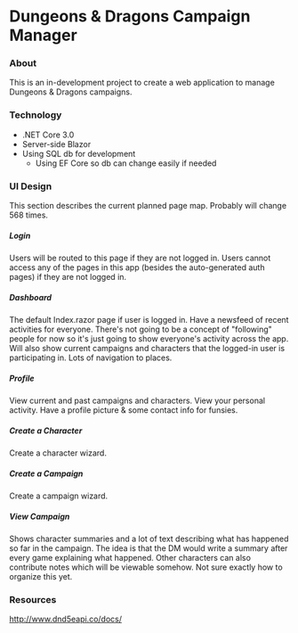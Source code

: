 # Dungeons & Dragons Campaign Manager

### About
This is an in-development project to create a web application to manage Dungeons & Dragons campaigns.

### Technology
- .NET Core 3.0
- Server-side Blazor
- Using SQL db for development
  - Using EF Core so db can change easily if needed

### UI Design
This section describes the current planned page map. Probably will change 568 times.

##### Login
Users will be routed to this page if they are not logged in. Users cannot access any of the pages in this app (besides the auto-generated auth pages) if they are not logged in.

##### Dashboard
The default Index.razor page if user is logged in. Have a newsfeed of recent activities for everyone. There's not going to be a concept of "following" people for now so it's just going to show everyone's activity across the app. Will also show current campaigns and characters that the logged-in user is participating in. Lots of navigation to places.

##### Profile
View current and past campaigns and characters. View your personal activity. Have a profile picture & some contact info for funsies.

##### Create a Character
Create a character wizard.

##### Create a Campaign
Create a campaign wizard.

##### View Campaign
Shows character summaries and a lot of text describing what has happened so far in the campaign. The idea is that the DM would write a summary after every game explaining what happened. Other characters can also contribute notes which will be viewable somehow. Not sure exactly how to organize this yet.

### Resources
http://www.dnd5eapi.co/docs/


















